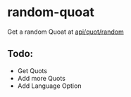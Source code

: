 # random-quoat
Get a random Quoat at [api/quot/random](https://random-quoat.herokuapp.com/api/quot/random)

## Todo:
- Get Quots 
- Add more Quots
- Add Language Option
